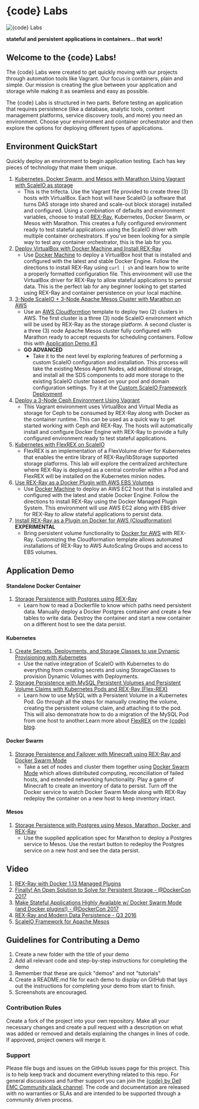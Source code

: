 # {code} Labs

![{code} Labs](labs_header.jpg "{code} Labs")

**stateful and persistent applications in containers... that work!**

## Welcome to the {code} Labs! 

The {code} Labs were created to get quickly moving with our projects through
automation tools like Vagrant. Our focus is containers, plain and simple. Our
mission is creating the glue between your application and storage while making
it as seamless and easy as possible.

The {code} Labs is structured in two parts. Before testing an application
that requires persistence (like a database, analytic tools, content management
platforms, service discovery tools, and more) you need an environment. Choose
your environment and container orchestrator and then explore the options for
deploying different types of applications.

## Environment QuickStart

Quickly deploy an environment to begin application testing. Each 
has key pieces of technology that make them unique.

1. [Kubernetes, Docker Swarm, and Mesos with Marathon Using
Vagrant with ScaleIO as storage](https://github.com/codedellemc/labs/tree/master/setup-scaleio-vagrant)
    - This is the trifecta. Use the Vagrant file provided to create
    three (3) hosts with VirtualBox. Each host will have ScaleIO (a software that
    turns DAS storage into shared and scale-out block storage) installed and
    configured. Using a combination of defaults and environment variables,
    choose to install [REX-Ray](https://rexray.codedellemc.com/), Kubernetes,
    Docker Swarm, or Mesos with Marathon. This creates a fully configured
    environment ready to test stateful applications using the ScaleIO driver
    with multiple container orchestrators. If you've been looking for a simple
    way to test any container orchestrator, this is the lab for you.
2. [Deploy VirtualBox with Docker Machine and Install REX-Ray](https://github.com/codedellemc/labs/tree/master/setup-virtualbox-dockermachine)
    - Use [Docker Machine](https://github.com/docker/machine) to deploy a VirtualBox host that is installed and
    configured with the latest and stable Docker Engine. Follow the directions
    to install REX-Ray using `curl | sh` and learn how to write a properly
    formatted configuration file. This environment will use the VirtualBox
    driver for REX-Ray to allow stateful applications to persist data. This is
    the perfect lab for any beginner looking to get started using REX-Ray and
    container persistence on your local machine.
3. [3-Node ScaleIO + 3-Node Apache Mesos Cluster with Marathon on AWS](http://scaleio-framework.readthedocs.io/en/latest/user-guide/demo/)
    - Use an [AWS Cloudformtion](https://aws.amazon.com/cloudformation/)
    template to deploy two (2) clusters in AWS. The first cluster is a three (3)
    node ScaleIO environment which will be used by REX-Ray as the storage
    platform. A second cluster is a three (3) node Apache Mesos cluster fully
    configured with Marathon ready to accept requests for scheduling containers.
    Follow this with [Application Demo #3](https://github.com/codedellemc/labs/tree/master/demo-persistence-with-postgres-marathon-docker)
    - **GO ADVANCED**
        + Take it to the next level by exploring features of performing a custom
        ScaleIO configuration and installation. This process will take the
        existing Mesos Agent Nodes, add additional storage, and install all
        the SDS components to add more storage to the existing ScaleIO cluster
        based on your pool and domain configuration settings. Try it at the 
        [Custom ScaleIO Framework Deployment](https://github.com/codedellemc/labs/tree/master/setup-scaleio-aws-custom)
4. [Deploy a 3-Node Ceph Environment Using Vagrant](https://github.com/codedellemc/vagrant/tree/master/ceph)
    - This Vagrant environment uses VirtualBox and Virtual Media as storage for
    Ceph to be consumed by REX-Ray along with Docker as the container runtime. This can be used as a quick way to get started working with Ceph and
    REX-Ray. The hosts will automatically install and configure Docker Engine
    with REX-Ray to provide a fully configured environment ready to test
    stateful applications.
5. [Kubernetes with FlexREX on ScaleIO](https://github.com/codedellemc/labs/tree/master/demo-persistence-with-scaleio-kubernetes)
    - FlexREX is an implementation of a FlexVolume driver for Kubernetes that
    enables the entire library of REX-Ray/libStorage supported storage
    platforms. This lab will explore the centralized architecture where
    REX-Ray is deployed as a central controller within a Pod and FlexREX will be
    installed on the Kubernetes minion nodes.
6. [Use REX-Ray as a Docker Plugin with AWS EBS Volumes](https://github.com/codedellemc/labs/tree/master/setup-awsec2-docker-plugin)
    - Use [Docker Machine](https://github.com/docker/machine) to deploy an AWS
    EC2 host that is installed and configured with the latest and stable Docker
    Engine. Follow the directions to install REX-Ray using the Docker Managed
    Plugin System. This environment will use AWS EC2 along with EBS driver for
    REX-Ray to allow stateful applications to persist data.
7. [Install REX-Ray as a Plugin on Docker for AWS (Cloudformation)](https://github.com/codedellemc/labs/tree/master/setup-dockerforaws)
**EXPERIMENTAL** 
    - Bring persistent volume functionality to [Docker for AWS](https://docs.docker.com/docker-for-aws/) with REX-Ray. Customizing the Cloudformation template allows automated installations of REX-Ray to AWS AutoScaling Groups and access to EBS volumes.

## Application Demo

#### Standalone Docker Container

1. [Storage Persistence with Postgres using REX-Ray](https://github.com/codedellemc/labs/tree/master/demo-persistence-with-postgres-docker)
    - Learn how to read a Dockerfile to know which paths need persistent data.
    Manually deploy a Docker Postgres container and create a few tables to write
    data. Destroy the container and start a new container on a different host to
    see the data persist.

#### Kubernetes

1. [Create Secrets, Deployments, and Storage Classes to use Dynamic
Provisioning with Kubernetes](https://github.com/kubernetes/kubernetes/tree/master/examples/volumes/scaleio)
    - Use the native integration of ScaleIO with Kubernetes to do everything
    from creating secrets and using StorageClasses to provision Dynamic
    Volumes with Deployments.
2. [Storage Persistence with MySQL Persistent Volumes and Persistent Volume
Claims with Kubernetes Pods and REX-Ray (Flex-REX)](https://github.com/codedellemc/labs/tree/master/demo-persistence-with-scaleio-kubernetes#step-5-quick-and-simple-create-a-persistent-volume-and-utilize-it-in-a-pod)
    - Learn how to use MySQL with a Persistent Volume in a Kubernetes Pod. Go
    through all the steps for manually creating the volume, creating the
    persistent volume claim, and attaching it to the pod. This will also
    demonstrate how to do a migration of the MySQL Pod from one host to another.Learn more about [FlexREX](https://rexray.readthedocs.io/en/stable/user-guide/schedulers/#kubernetes) on the [{code} blog](https://blog.codedellemc.com/2017/01/24/flexrex-adds-storage-options-kubernetes/).

#### Docker Swarm

1. [Storage Persistence and Failover with Minecraft using REX-Ray and Docker
Swarm Mode](https://github.com/codedellemc/labs/tree/master/demo-persistence-with-minecraft-docker)
    - Take a set of nodes and cluster them together using [Docker Swarm Mode](https://docs.docker.com/engine/swarm/)
    which allows distributed computing, reconciliation of failed hosts, and
    extended networking functionality. Play a game of Minecraft to create an
    inventory of data to persist. Turn off the Docker service to watch Docker
    Swarm Mode along with REX-Ray redeploy the container on a new host to keep
    inventory intact.

#### Mesos

1. [Storage Persistence with Postgres using Mesos, Marathon, Docker, and
REX-Ray](https://github.com/codedellemc/labs/tree/master/demo-persistence-with-postgres-marathon-docker)
    - Use the supplied application spec for Marathon to deploy a Postgres
    service to Mesos. Use the restart button to redeploy the Postgres service on
    a new host and see the data persist.

## Video

1. [REX-Ray with Docker 1.13 Managed Plugins](https://www.youtube.com/watch?v=Vwtyer-oiq8&index=13&list=PLbssOJyyvHuWiBQAg9EFWH570timj2fxt)
2. [Finally! An Open Solution to Solve for Persistent Storage - @DockerCon
2017](https://www.youtube.com/watch?v=AXWfdu9f8sU&index=1&list=PLbssOJyyvHuWiBQAg9EFWH570timj2fxt)
3. [Make Stateful Applications Highly Available w/ Docker Swarm Mode (and Docker
plugins!) - @DockerCon 2017](https://www.youtube.com/watch?v=U8Dsi5V-XG0&index=3&list=PLbssOJyyvHuWiBQAg9EFWH570timj2fxt&t)
4. [REX-Ray and Modern Data Persistence - Q3 2016](https://www.youtube.com/watch?v=EnMsUKSsK0s&list=PLbssOJyyvHuWiBQAg9EFWH570timj2fxt&index=2)
5. [ScaleIO Framework for Apache Mesos](https://www.youtube.com/watch?v=tt6qhEkeVOQ&index=16&list=PLbssOJyyvHuWiBQAg9EFWH570timj2fxt&)

## Guidelines for Contributing a Demo

1. Create a new folder with the title of your demo
2. Add all relevant code and step-by-step instructions for completing the demo
3. Remember that these are quick "demos" and not "tutorials"
4. Create a README.md file for each demo to display on GitHub that lays out the instructions for completing your demo from start to finish.
5. Screenshots are encouraged. 

### Contribution Rules

Create a fork of the project into your own repository. Make all your necessary changes and create a pull request with a description on what was added or removed and details explaining the changes in lines of code. If approved, project owners will merge it.


### Support

Please file bugs and issues on the GitHub issues page for this project. This is to help keep track and document everything related to this repo. For general discussions and further support you can join the [{code} by Dell EMC Community slack channel](http://community.codedellemc.com/). The code and documentation are released with no warranties or SLAs and are intended to be supported through a community driven process.